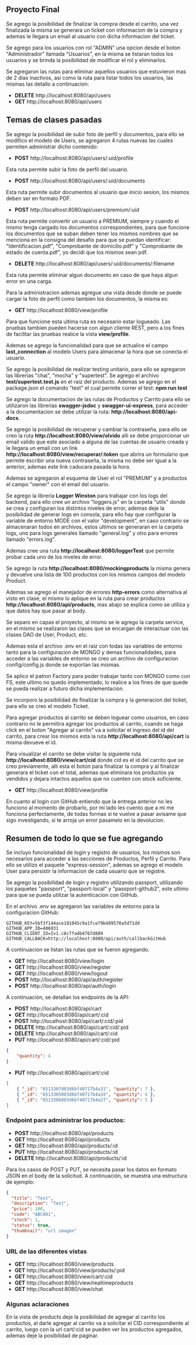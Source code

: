 ## Proyecto Final

Se agrego la posibilidad de finalizar la compra desde el carrito, una vez finalizada la misma se generara un ticket con informacion de la compra y ademas le llegara un email al usuario con dicha informacion del ticket.

Se agrego para los usuarios con rol "ADMIN" una opcion desde el boton "Administrador" llamada "Usuarios", en la misma se listaran todos los usuarios y se brinda la posibilidad de modificar el rol y eliminarlos.

Se agregaron las rutas para eliminar aquellos usuarios que estuvieron mas de 2 dias inactivos, asi como la ruta para listar todos los usuarios, las mismas las detallo a continuacion:

- **DELETE**        http://localhost:8080/api/users
- **GET**           http://localhost:8080/api/users

## Temas de clases pasadas

Se agrego la posibilidad de subir foto de perfil y documentos, para ello se modifico el modelo de Users, se agregaron 4 rutas nuevas las cuales permiten administrar dicho contenido:

- **POST**        http://localhost:8080/api/users/:uid/profile

Esta ruta permite subir la foto de perfil del usuario.

- **POST**        http://localhost:8080/api/users/:uid/documents

Esta ruta permite subir documentos al usuario que inicio sesion, los mismos deben ser en formato PDF.

- **POST**        http://localhost:8080/api/users/premium/:uid

Esta ruta permite convertir un usuario a PREMIUM, siempre y cuando el mismo tenga cargado los documentos correspondientes, para que funcione los documentos que se suban deben tener los mismos nombres que se menciona en la consigna del desafio para que se puedan identificar: "Identificacion.pdf", "Comprobante de domicilio.pdf" y "Comprobante de estado de cuenta.pdf", yo decidi que los mismos sean pdf.

- **DELETE**      http://localhost:8080/api/users/:uid/documents/:filename

Esta ruta permite eliminar algun documento en caso de que haya algun error en una carga.

Para la administracion ademas agregue una vista desde donde se puede cargar la foto de perfil como tambien los documentos, la misma es:

- **GET**      http://localhost:8080/view/profile

Para que funcione esta ultima ruta es necesario estar logueado. Las pruebas tambien pueden hacerse con algun cliente REST, pero a los fines de facilitar las pruebas realice la vista **view/profile**.

Ademas se agrego la funcionalidad para que se actualice el campo **last_connection** al modelo Users para almacenar la hora que se conecta el usuario.

Se agrego la posibilidad de realizar testing unitario, para ello se agregaron las librerias "chai", "mocha" y "supertest".
Se agrego el archivo **test/supertest.test.js** en el raiz del producto. Ademas se agrego en el package.json el comando "test" el cual permite correr el test: **npm run test**

Se agrego la documentacion de las rutas de Productos y Carrito para ello se utilizaron las librerias **swagger-jsdoc** y **swagger-ui-express**, para acceder a la documentacion se debe utilizar la ruta: **http://localhost:8080/api-docs**.

Se agrego la posibilidad de recuperar y cambiar la contraseña, para ello se creo la ruta **http://localhost:8080/view/olvido** alli se debe proporcionar un email valido que este asociado a alguna de las cuentas de usuario creada y le llegara un email con un link 
**http://localhost:8080/view/recuperar/:token** que abrira un formulario que permite escribir una nueva contraseña, la misma no debe ser igual a la anterior, ademas este link caducara pasada la hora.

Ademas se agregaron al esquema de User el rol "PREMIUM" y a productos el campo "owner" con el email del usuario.

Se agrego la libreria **Logger Winston** para trabajar con los logs del backend, para ello cree un archivo "loggers.js" en la carpeta "utils" donde se crea y configuran los distintos niveles de error, ademas deje la posibilidad de generar logs en consola, para ello hay que configurar la variable de entorno MODE con el valor "development", en caso contrario se almacenaran todos en archivos, estos ultimos se generaran en la carpeta logs, uno para logs generales llamado "general.log" y otro para errores llamado "errors.log".

Ademas cree una ruta **http://localhost:8080/loggerTest** que permite probar cada uno de los niveles de error.

Se agrego la ruta **http://localhost:8080/mockingproducts** la misma genera y devuelve una lista de 100 productos con los mismos 
campos del modelo Product.

Ademas se agrego el manejador de errores **http-errors** como alternativa al visto en clase, el mismo lo aplique en la ruta para crear productos **http://localhost:8080/api/products**, mas abajo se explica como se utiliza y que datos hay que pasar al body.

Se separo en capas el proyecto, al mismo se le agrego la carpeta service, en el mismo se realizaron las clases que 
se encargan de interactuar con las clases DAO de User, Product, etc.

Ademas esta el archivo .env en el raiz con todas las variables de entorno tanto para la configuracion de MONGO y demas 
funcionalidades, para acceder a las variables de entorno se creo un archivo de configuracion config/config.js donde se 
exportan las mismas.

Se aplico el patron Factory para poder trabajar tanto con MONGO como con FS, este ultimo no quedo implementado, lo realice 
a los fines de que quede se pueda realizar a futuro dicha implementacion.

Se incorporo la posibilidad de finalizar la compra y la generacion del ticket, para ello se creo el modelo Ticket.

Para agregar productos al carrito se deben loguear como usuarios, en caso contrario no le permitira agregar los productos al carrito, cuando se haga click en el boton "Agregar al carrito" va a solicitar el ingreso del id del carrito, para crear 
los mismos esta la ruta **http://localhost:8080/api/cart** la misma devueve el id.

Para visualizar el carrito se debe visitar la siguiente ruta **http://localhost:8080/view/cart/cid** donde cid es el id 
del carrito que se creo previamente, alli esta el boton para finalizar la compra y al finalizar generara el ticket con 
el total, ademas que eliminara los productos ya vendidos y dejara intactos aquellos que no cuenten con stock suficiente.


- **GET**      http://localhost:8080/view/profile

En cuanto al login con GitHub entiendo que la entrega anterior no les funciono al momento de probarlo, por mi lado les cuento que a mi 
me funciona perfectamente, de todas formas si te vuelve a pasar avisame que sigo investigando, si te arroja un error pasamelo en la 
devolucion.

## Resumen de todo lo que se fue agregando

Se incluyo funcionalidad de login y registro de usuarios, los mismos son necesarios para acceder a las secciones de Productos, 
Perfil y Carrito. Para ello se utilizo el paquete "express-session", ademas se agrego el modelo User para persistir la informacion de cada usuario que se registre.

Se agrego la posibilidad de login y registro utilizando passport, utilizando los paquetes "passport", "passport-local" y 
"passport-github2", este ultimo para que se pueda utilizar la autenticacion con GitHub.

En el archivo .env se agregaron las variables de entorno para la configuracion GitHub:

```
GITHUB_KEY=5bf3f144ace191045c9a1fce79b489570a5d71dd
GITHUB_APP_ID=406931
GITHUB_CLIENT_ID=Iv1.c8c7fadb4767d889
GITHUB_CALLBACK=http://localhost:8080/api/auth/callbackGitHub
```

A continuacion se listan las rutas que se fueron agregando.

- **GET**      http://localhost:8080/view/login
- **GET**      http://localhost:8080/view/register
- **GET**      http://localhost:8080/view/logout
- **POST**     http://localhost:8080/api/auth/register
- **POST**     http://localhost:8080/api/auth/login

A continuación, se detallan los endpoints de la API:

- **POST**     http://localhost:8080/api/cart
- **GET**      http://localhost:8080/api/cart/:cid
- **POST**     http://localhost:8080/api/cart/:cid/:pid
- **DELETE**   http://localhost:8080/api/cart/:cid/:pid
- **DELETE**   http://localhost:8080/api/cart/:cid
- **PUT**      http://localhost:8080/api/cart/:cid/:pid

```json
{
	"quantity": 4
}
```

- **PUT**      http://localhost:8080/api/cart/:cid   

```json 
[
	{ "_id": "6513307d03d6bf40717b4a31", "quantity": 7 },
	{ "_id": "6513305003d6bf40717b4a2d", "quantity": 6 },
	{ "_id": "6513306803d6bf40717b4a2f", "quantity": 5 }
]
```

### Endpoint para administrar los productos:

- **POST**     http://localhost:8080/api/products
- **GET**      http://localhost:8080/api/products
- **GET**      http://localhost:8080/api/products/:id
- **PUT**      http://localhost:8080/api/products/:id
- **DELETE**   http://localhost:8080/api/products/:id

Para los casos de POST y PUT, se necesita pasar los datos en formato JSON en el body de la solicitud. A continuación, se muestra una estructura de ejemplo:

```json
{
  "title": "Test",
  "description": "Test",
  "price": 100,
  "code": "ABC001",
  "stock": 1,
  "status": true,
  "thumbnail": "url imagen"
}
```

### URL de las diferentes vistas

- **GET**      http://localhost:8080/view/products
- **GET**      http://localhost:8080/view/products/:pid
- **GET**      http://localhost:8080/view/cart/:cid
- **GET**      http://localhost:8080/view/realtimeproducts
- **GET**      http://localhost:8080/view/chat

### Algunas aclaraciones

En la vista de products deje la posibilidad de agregar al carrito los productos, al darle agregar al carrito va a solicitar 
el CID correspondiente al carrito, luego con la url cart/:cid se pueden ver los productos agregados, ademas deje la posibilidad 
de paginar.